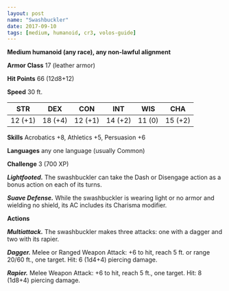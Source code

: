 ```yaml
---
layout: post
name: "Swashbuckler"
date: 2017-09-10
tags: [medium, humanoid, cr3, volos-guide]
---
```


**Medium humanoid (any race), any non-lawful alignment**

**Armor Class** 17 (leather armor)

**Hit Points** 66 (12d8+12)

**Speed** 30 ft.

|   STR   |   DEX   |   CON   |   INT   |   WIS   |   CHA   |
|:-----:|:-----:|:-----:|:-----:|:-----:|:-----:|
| 12 (+1) | 18 (+4) | 12 (+1) | 14 (+2) | 11 (0) | 15 (+2) |

**Skills** Acrobatics +8, Athletics +5, Persuasion +6

**Languages** any one language (usually Common)

**Challenge** 3 (700 XP)

***Lightfooted.*** The swashbuckler can take the Dash or Disengage action as a bonus action on each of its turns.

***Suave Defense.*** While the swashbuckler is wearing light or no armor and wielding no shield, its AC includes its Charisma modifier.

**Actions**

***Multiattack.*** The swashbuckler makes three attacks: one with a dagger and two with its rapier.

***Dagger.*** Melee or Ranged Weapon Attack: +6 to hit, reach 5 ft. or range 20/60 ft., one target. Hit: 6 (1d4+4) piercing damage.

***Rapier.*** Melee Weapon Attack: +6 to hit, reach 5 ft., one target. Hit: 8 (1d8+4) piercing damage.

